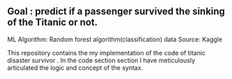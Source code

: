 

## Goal :  predict if a passenger survived the sinking of the Titanic or not.

ML Algorithm: Random forest algorithm(classification)
data Source: Kaggle

This repository contains the my implementation of the code of titanic disaster survivor . In the code section section I have meticulously articulated the logic and concept of the syntax.
